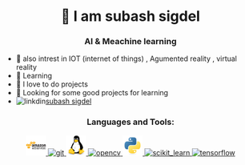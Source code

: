 



<h1 align="center">👋 I am subash sigdel</h1>

<h3 align="center"> AI & Meachine learning  </h3>




- 🔭 also intrest in IOT (internet of things) , Agumented reality , virtual reality
- 🌱 Learning 
- 👯 I love to do  projects
- 🥅 Looking for some good projects for learning
- <img src="https://user-images.githubusercontent.com/77682103/149610145-fab86365-118d-44a2-b471-0c2a2944d48f.png" alt="linkdin" width="20" height="20" data-locale="en_US" data-size="medium" data-theme="dark" data-type="HORIZONTAL" data-vanity="subash5" data-version="v1"><a class="badge-base__link LI-simple-link" href="https://np.linkedin.com/in/subash5?trk=profile-badge">subash sigdel</a></div>



               
              





<h3 align="center">Languages and Tools:</h3>
<p align="center"><a href="https://aws.amazon.com" target="_blank"> <img src="https://raw.githubusercontent.com/devicons/devicon/master/icons/amazonwebservices/amazonwebservices-original-wordmark.svg" alt="aws" width="40" height="40"/> </a> <a href="https://git-scm.com/" target="_blank"> <img src="https://www.vectorlogo.zone/logos/git-scm/git-scm-icon.svg" alt="git" width="40" height="40"/> </a> <a href="https://www.linux.org/" target="_blank"> <img src="https://raw.githubusercontent.com/devicons/devicon/master/icons/linux/linux-original.svg" alt="linux" width="40" height="40"/> </a> <a href="https://opencv.org/" target="_blank"> <img src="https://www.vectorlogo.zone/logos/opencv/opencv-icon.svg" alt="opencv" width="40" height="40"/> </a> <a href="https://www.python.org" target="_blank"> <img src="https://raw.githubusercontent.com/devicons/devicon/master/icons/python/python-original.svg" alt="python" width="40" height="40"/> </a> <a href="https://scikit-learn.org/" target="_blank"> <img src="https://upload.wikimedia.org/wikipedia/commons/0/05/Scikit_learn_logo_small.svg" alt="scikit_learn" width="40" height="40"/> </a> <a href="https://www.tensorflow.org" target="_blank"> <img src="https://www.vectorlogo.zone/logos/tensorflow/tensorflow-icon.svg" alt="tensorflow" width="40" height="40"/> </a>  </p>



